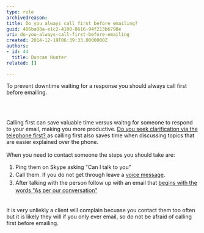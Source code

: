 ```yaml
---
type: rule
archivedreason: 
title: Do you always call first before emailing?
guid: 486ba08a-e1c2-4100-8616-94f213b6798e
uri: do-you-always-call-first-before-emailing
created: 2014-12-19T06:39:33.0000000Z
authors:
- id: 44
  title: Duncan Hunter
related: []

---
```



​​To prevent downtime waiting for a response you should always call first before emailing.
<br><excerpt class='endintro'></excerpt><br>
<p>​</p><p>Calling first can save valuable time versus waitng for someone to respond to your email, making you more productive. <a href="/Communication/RulesToBetterEmail/Pages/SeekClarificationViaTelephoneFirst.aspx">Do you seek clarification via the telephone first?&#160;​</a>​as calling first also&#160;saves time when discussing topics that are easier explained over the phone.&#160;​<br><br>When you need to contact someone&#160;the steps you should take are&#58;</p><p></p><ol><li><span style="line-height&#58;20.7999992370605px;">Ping them on Skype asking &quot;Can I talk to&#160;you&quot;</span><br></li><li><span style="line-height&#58;20.7999992370605px;">Call them.&#160;If you do not get through leave a </span><a href="/Management/Rules-to-Better-Software-Consultants-Working-in-a-Team/Pages/DoYouUseVoiceMessagesWhenAppropriate.aspx" style="line-height&#58;20.7999992370605px;">voice&#160;message​</a><span style="line-height&#58;20.7999992370605px;">.</span><br></li><li><span style="line-height&#58;20.7999992370605px;">After talking with the person&#160;follow up with an email that </span><a href="/Communication/RulesToBetterEmail/Pages/DoYouAlwaysSendAnAsPerOurConversationEmail.aspx" style="line-height&#58;20.7999992370605px;">begins with the words &quot;As per our conversation&quot;​</a><br></li></ol><p><span style="line-height&#58;20.7999992370605px;"><span style="line-height&#58;21px;">​<br></span></span>​It is very unliekly a client will complain becuase you contact them too often but it is likely they will if you only ever email, so do not be afraid of calling first before emailing.&#160;</p><div><span style="line-height&#58;21px;"><br></span></div>



